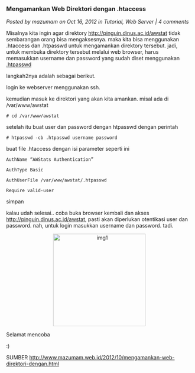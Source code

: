 ### **Mengamankan Web Direktori dengan .htaccess**
_Posted by mazumam on Oct 16, 2012 in Tutorial, Web Server | 4 comments_

Misalnya kita ingin agar direktory <http://pinguin.dinus.ac.id/awstat> tidak sembarangan orang bisa mengaksesnya. maka kita bisa menggunakan .htaccess dan .htpasswd untuk mengamankan direktory tersebut. jadi, untuk membuka direktory tersebut melalui web browser, harus memasukkan username dan password yang sudah diset menggunakan [.htpasswd](http://www.mazumam.web.id/2012/10/mengamankan-web-direktori-dengan.html)

langkah2nya adalah sebagai berikut.

login ke webserver menggunakan ssh.

kemudian masuk ke direktori yang akan kita amankan. misal ada di /var/www/awstat
```
# cd /var/www/awstat
```

setelah itu buat user dan password dengan htpasswd dengan perintah
```
# htpasswd -cb .htpasswd username password
```

buat file .htaccess dengan isi parameter seperti ini
```
AuthName “AWStats Authentication”

AuthType Basic

AuthUserFile /var/www/awstat/.htpasswd

Require valid-user
```

simpan

kalau udah selesai.. coba buka browser kembali dan akses <http://pinguin.dinus.ac.id/awstat>, pasti akan diperlukan otentikasi user dan password. nah, untuk login masukkan username dan password. tadi.
<p align="center">
	<img src="./posts/2012-10-16-mengamankan-web-direktori-dengan-htaccess/Untitled.png" height="250px" alt="img1">
</p> 

Selamat mencoba

:)



SUMBER  <http://www.mazumam.web.id/2012/10/mengamankan-web-direktori-dengan.html>
